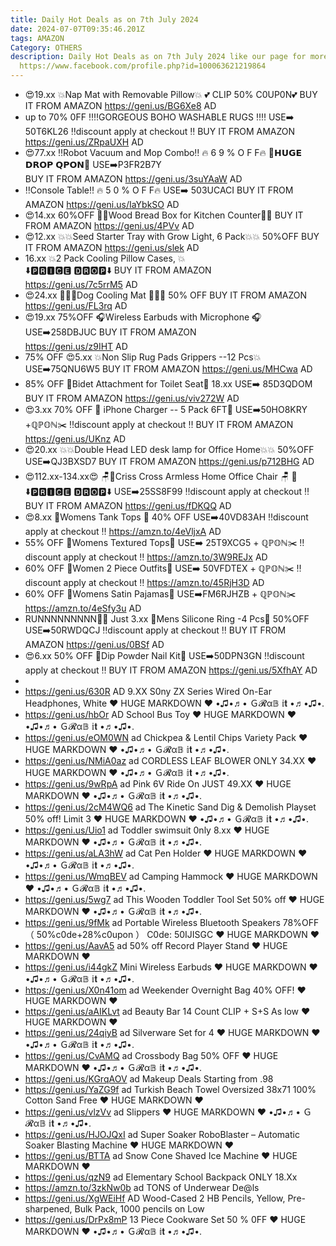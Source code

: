 ```yaml
---
title: Daily Hot Deals as on 7th July 2024
date: 2024-07-07T09:35:46.201Z
tags: AMAZON
Category: OTHERS
description: Daily Hot Deals as on 7th July 2024 like our page for more details
  https://www.facebook.com/profile.php?id=100063621219864
---
```

* 😍19.xx
  💥Nap Mat with Removable Pillow💥
  💕 CLIP 50% C0UP0N💕
  BUY IT FROM AMAZON 
  https://geni.us/BG6Xe8
  AD
*  up to 70% 0FF 
   ‼️‼️GORGEOUS BOHO WASHABLE RUGS ‼️‼️
  USE➡️ 50T6KL26
  ‼️discount apply at checkout ‼️
  BUY IT FROM AMAZON 
  https://geni.us/ZRpaUXH
  AD
* 😍77.xx
  ‼️Robot Vacuum and Mop Combo‼️
  🔥 6 9 %  O F F🔥
  💸𝗛𝗨𝗚𝗘 𝗗𝗥𝗢𝗣 𝗤𝗣𝗢𝗡💸
  USE➡️P3FR2B7Y\
  BUY IT FROM AMAZON 
  https://geni.us/3suYAaW
  AD
* ‼️Console Table‼️
  🔥 5 0 %  O F F🔥
  USE➡️ 503UCACI
  BUY IT FROM AMAZON 
  https://geni.us/IaYbkSO
  AD
* 😍14.xx
  60%OFF
  🍞🍞Wood Bread Box for Kitchen Counter🍞🍞
  BUY IT FROM AMAZON 
  https://geni.us/4PVv
  AD
* 😍12.xx
  💥💥Seed Starter Tray with Grow Light, 6 Pack💥💥
  50%OFF
  BUY IT FROM AMAZON 
  https://geni.us/slek
  AD
* 16.xx
  💥2 Pack Cooling Pillow Cases, 💥\
  ⬇️🅿🆁🅸🅲🅴 🅳🆁🅾🅿⬇️
  BUY IT FROM AMAZON\
  https://geni.us/7c5rrM5
  AD
* 😍24.xx
  🐶🐾🐶Dog Cooling Mat 🐶🐾🐶
  50% OFF
  BUY IT FROM AMAZON\
  https://geni.us/FL3rq
  AD
* 😍19.xx
  75%OFF
  🎧Wireless Earbuds with 
  Microphone 🎧
  USE➡️258DBJUC
  BUY IT FROM AMAZON\
  https://geni.us/z9IHT
  AD
* 75% OFF
  😍5.xx
   💥Non Slip Rug Pads Grippers
  --12 Pcs💥
  USE➡️75QNU6W5
  BUY IT FROM AMAZON 
  https://geni.us/MHCwa
  AD
* 85% OFF 
  🚽Bidet Attachment for Toilet Seat🚽
  18.xx
  USE➡️ 85D3QDOM
  BUY IT FROM AMAZON 
  https://geni.us/viv272W
  AD
* 😍3.xx
  70% OFF
  🔌 iPhone Charger -- 5 Pack 6FT🔌
  USE➡️50HO8KRY +ℚℙ𝕆ℕ✂️
  ‼️discount apply at checkout ‼️
  BUY IT FROM AMAZON 
  https://geni.us/UKnz
  AD
* 😍20.xx
  💥💥Double Head LED desk lamp for Office Home💥💥
  50%OFF
  USE➡️QJ3BXSD7
  BUY IT FROM AMAZON
  https://geni.us/p712BHG
  AD
* 😍112.xx-134.xx😍
  🪑💺Criss Cross Armless Home Office Chair  🪑 💺 
  ⬇️🅿🆁🅸🅲🅴 🅳🆁🅾🅿⬇️
  USE➡️25SS8F99
  ‼️discount apply at checkout ‼️
  BUY IT FROM AMAZON 
  https://geni.us/fDKQQ
  AD
* 😍8.xx
  👕Womens Tank Tops 👕
  40% OFF
  USE➡️40VD83AH
  ‼️discount apply at checkout ‼️
  https://amzn.to/4eVljxA
  AD
* 55% OFF 
  👕Womens Textured Tops👕
  USE➡️ 25T9XCG5 + ℚℙ𝕆ℕ✂️
  ‼️discount apply at checkout ‼️
  https://amzn.to/3W9REJx
  AD
* 60% OFF 
  👕Women 2 Piece Outfits👕
  USE➡️ 50VFDTEX + ℚℙ𝕆ℕ✂️
  ‼️discount apply at checkout ‼️
   https://amzn.to/45RjH3D
  AD
* 60% OFF 
  👖Womens Satin Pajamas👖
  USE➡️FM6RJHZB + ℚℙ𝕆ℕ✂️
   https://amzn.to/4eSfy3u
  AD
* RUNNNNNNNNN🏃🏃
  Just 3.xx
  💙Mens Silicone Ring -4 Pcs💙
  50%OFF
  USE➡️50RWDQCJ 
  ‼️discount apply at checkout ‼️
  BUY IT FROM AMAZON 
  https://geni.us/0BSf
  AD
* 😍6.xx
  50% OFF
   💅Dip Powder Nail Kit💅
  USE➡️50DPN3GN 
  ‼️discount apply at checkout ‼️
  BUY IT FROM AMAZON 
  https://geni.us/5XfhAY
  AD
*
* https://geni.us/630R    AD
  9.XX
  S0ny ZX Series Wired On-Ear Headphones, White 
  ♥ HUGE MARKDOWN ♥
  •♫•♬• Ｇ𝓡α𝔹 𝕚𝐭 •♬•♫•.
* https://geni.us/hbOr    AD
  School Bus Toy 
  ♥ HUGE MARKDOWN ♥
  •♫•♬• Ｇ𝓡α𝔹 𝕚𝐭 •♬•♫•.
* https://geni.us/eOM0WN    ad
  Chickpea & Lentil Chips Variety Pack
  ♥ HUGE MARKDOWN ♥
  •♫•♬• Ｇ𝓡α𝔹 𝕚𝐭 •♬•♫•.
* https://geni.us/NMiA0az    ad
  CORDLESS LEAF BLOWER 
  ONLY 34.XX
  ♥ HUGE MARKDOWN ♥
  •♫•♬• Ｇ𝓡α𝔹 𝕚𝐭 •♬•♫•.
* https://geni.us/9wRpA     ad
  Pink 6V Ride On
  JUST 49.XX 
  ♥ HUGE MARKDOWN ♥
  •♫•♬• Ｇ𝓡α𝔹 𝕚𝐭 •♬•♫•.
* https://geni.us/2cM4WQ6     ad
  The Kinetic Sand Dig & Demolish Playset 
  50% off! Limit 3
  ♥ HUGE MARKDOWN ♥
  •♫•♬• Ｇ𝓡α𝔹 𝕚𝐭 •♬•♫•.
* https://geni.us/Uio1   ad
  Toddler swimsuit 
  0nly 8.xx
  ♥ HUGE MARKDOWN ♥
  •♫•♬• Ｇ𝓡α𝔹 𝕚𝐭 •♬•♫•.
* https://geni.us/aLA3hW   ad
  Cat Pen Holder
  ♥ HUGE MARKDOWN ♥
  •♫•♬• Ｇ𝓡α𝔹 𝕚𝐭 •♬•♫•.
* https://geni.us/WmqBEV   ad
  Camping Hammock 
  ♥ HUGE MARKDOWN ♥
  •♫•♬• Ｇ𝓡α𝔹 𝕚𝐭 •♬•♫•.
* https://geni.us/5wg7    ad
  This Wooden Toddler Tool Set 
  50% off
  ♥ HUGE MARKDOWN ♥
  •♫•♬• Ｇ𝓡α𝔹 𝕚𝐭 •♬•♫•.
* https://geni.us/9fMk    ad
  Portable Wireless Bluetooth Speakers
  78%OFF（  50%c0de+28%c0upon ）
  C0de: 50IJISGC
  ♥ HUGE MARKDOWN ♥
* https://geni.us/AavA5   ad
  50% off
  Record Player Stand
  ♥ HUGE MARKDOWN ♥
* https://geni.us/i44gkZ
  Mini Wireless Earbuds
  ♥ HUGE MARKDOWN ♥
  •♫•♬• Ｇ𝓡α𝔹 𝕚𝐭 •♬•♫•.
* https://geni.us/X0n41om   ad
  Weekender Overnight Bag 
  40% OFF!
  ♥ HUGE MARKDOWN ♥
* https://geni.us/aAIKLvt    ad
  Beauty Bar 14 Count 
  CLIP + S+S As low 
  ♥ HUGE MARKDOWN ♥
* https://geni.us/24qiyB   ad
  Silverware Set for 4 
  ♥ HUGE MARKDOWN ♥
  •♫•♬• Ｇ𝓡α𝔹 𝕚𝐭 •♬•♫•.
* https://geni.us/CvAMQ   ad
  Crossbody Bag 
  50% OFF
  ♥ HUGE MARKDOWN ♥
  •♫•♬• Ｇ𝓡α𝔹 𝕚𝐭 •♬•♫•.
* https://geni.us/KGrqAOV   ad
  Makeup Deals Starting from .98
* https://geni.us/YaZG9f    ad
  Turkish Beach Towel Oversized 38x71 100% Cotton Sand Free
  ♥ HUGE MARKDOWN ♥
* https://geni.us/vlzVv    ad
  Slippers 
  ♥ HUGE MARKDOWN ♥
  •♫•♬• Ｇ𝓡α𝔹 𝕚𝐭 •♬•♫•.
* https://geni.us/HJOJQxI   ad
  Super Soaker RoboBlaster – Automatic Soaker Blasting Machine 
  ♥ HUGE MARKDOWN ♥
* https://geni.us/BTTA    ad
  Snow Cone Shaved Ice Machine
  ♥ HUGE MARKDOWN ♥
* https://geni.us/qzN9   ad
  Elementary School Backpack 
  ONLY 18.Xx 
* https://amzn.to/3zkNw0b    ad
  TONS of Underwear De@ls
* https://geni.us/XgWEiHf  AD
  Wood-Cased 2 HB Pencils, Yellow, Pre-sharpened, Bulk Pack, 1000 pencils on Low
* https://geni.us/DrPx8mP
  13 Piece Cookware Set
  50 % 0FF
  ♥ HUGE MARKDOWN ♥
  •♫•♬• Ｇ𝓡α𝔹 𝕚𝐭 •♬•♫•.